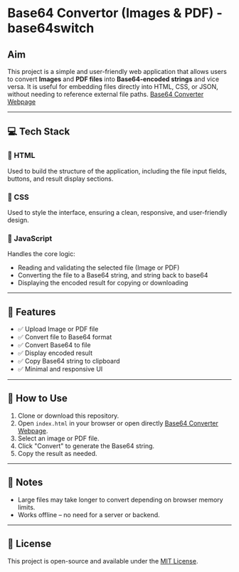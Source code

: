 # Base64 Convertor (Images & PDF) - base64switch

## Aim

This project is a simple and user-friendly web application that allows users to convert **Images** and **PDF files** into **Base64-encoded strings** and vice versa. It is useful for embedding files directly into HTML, CSS, or JSON, without needing to reference external file paths. [Base64 Converter Webpage](https://djeufo.github.io/base64switch/)

---

## 💻 Tech Stack

### 🔹 HTML

Used to build the structure of the application, including the file input fields, buttons, and result display sections.

### 🔹 CSS

Used to style the interface, ensuring a clean, responsive, and user-friendly design.

### 🔹 JavaScript

Handles the core logic:

- Reading and validating the selected file (Image or PDF)
- Converting the file to a Base64 string, and string back to base64
- Displaying the encoded result for copying or downloading

---

## 🚀 Features

- ✅ Upload Image or PDF file
- ✅ Convert file to Base64 format
- ✅ Convert Base64 to file
- ✅ Display encoded result
- ✅ Copy Base64 string to clipboard
- ✅ Minimal and responsive UI

---

## 📂 How to Use

1. Clone or download this repository.
2. Open `index.html` in your browser or open directly [Base64 Converter Webpage](https://djeufo.github.io/base64switch/).
3. Select an image or PDF file.
4. Click "Convert" to generate the Base64 string.
5. Copy the result as needed.

---

## 📝 Notes

- Large files may take longer to convert depending on browser memory limits.
- Works offline – no need for a server or backend.

---

## 📄 License

This project is open-source and available under the [MIT License](LICENSE).
